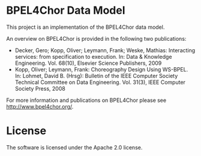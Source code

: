 # BPEL4Chor Data Model

This project is an implementation of the BPEL4Chor data model.

An overview on BPEL4Chor is provided in the following two publications:

* Decker, Gero; Kopp, Oliver; Leymann, Frank; Weske, Mathias: Interacting services: from specification to execution. In: Data & Knowledge Engineering. Vol. 68(10), Elsevier Science Publishers, 2009
* Kopp, Oliver; Leymann, Frank: Choreography Design Using WS-BPEL. In: Lohmet, David B. (Hrsg): Bulletin of the IEEE Computer Society Technical Committee on Data Engineering. Vol. 31(3), IEEE Computer Society Press, 2008

For more information and publications on BPEL4Chor please see http://www.bpel4chor.org/.

# License

The software is licensed under the Apache 2.0 license.